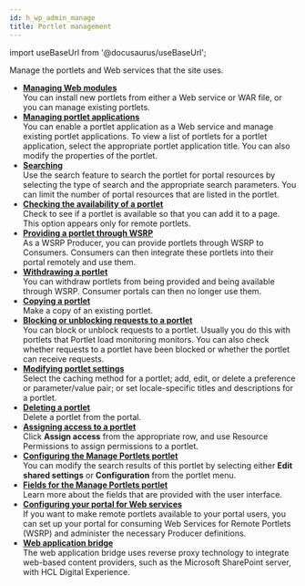 ```yaml
---
id: h_wp_admin_manage
title: Portlet management
---
```

import useBaseUrl from '@docusaurus/useBaseUrl';



Manage the portlets and Web services that the site uses.

-   **[Managing Web modules](h_main_web_module.md)**  
You can install new portlets from either a Web service or WAR file, or you can manage existing portlets.
-   **[Managing portlet applications](h_main_manage_portlet_app.md)**  
You can enable a portlet application as a Web service and manage existing portlet applications. To view a list of portlets for a portlet application, select the appropriate portlet application title. You can also modify the properties of the portlet.
-   **[Searching](h_search_admin_portlets.md)**  
Use the search feature to search the portlet for portal resources by selecting the type of search and the appropriate search parameters. You can limit the number of portal resources that are listed in the portlet.
-   **[Checking the availability of a portlet](h_mport_test_portlet.md)**  
Check to see if a portlet is available so that you can add it to a page. This option appears only for remote portlets.
-   **[Providing a portlet through WSRP](h_mport_provide_portlet.md)**  
As a WSRP Producer, you can provide portlets through WSRP to Consumers. Consumers can then integrate these portlets into their portal remotely and use them.
-   **[Withdrawing a portlet](h_mport_withdraw_portlet.md)**  
You can withdraw portlets from being provided and being available through WSRP. Consumer portals can then no longer use them.
-   **[Copying a portlet](h_mport_copy_portlet.md)**  
Make a copy of an existing portlet.
-   **[Blocking or unblocking requests to a portlet](h_mport_plm_block.md)**  
You can block or unblock requests to a portlet. Usually you do this with portlets that Portlet load monitoring monitors. You can also check whether requests to a portlet have been blocked or whether the portlet can receive requests.
-   **[Modifying portlet settings](h_mport_modify_portlet.md)**  
Select the caching method for a portlet; add, edit, or delete a preference or parameter/value pair; or set locale-specific titles and descriptions for a portlet.
-   **[Deleting a portlet](h_mport_delete_portlet.md)**  
Delete a portlet from the portal.
-   **[Assigning access to a portlet](h_mport_access_portlets.md)**  
Click **Assign access** from the appropriate row, and use Resource Permissions to assign permissions to a portlet.
-   **[Configuring the Manage Portlets portlet](h_mport_configure_manage_portlets.md)**  
You can modify the search results of this portlet by selecting either **Edit shared settings** or **Configuration** from the portlet menu.
-   **[Fields for the Manage Portlets portlet](h_mport_fields_portlet.md)**  
Learn more about the fields that are provided with the user interface.
-   **[Configuring your portal for Web services](h_main_web_services.md)**  
If you want to make remote portlets available to your portal users, you can set up your portal for consuming Web Services for Remote Portlets \(WSRP\) and administer the necessary Producer definitions.
-   **[Web application bridge](h_wab_ov.md)**  
The web application bridge uses reverse proxy technology to integrate web-based content providers, such as the Microsoft SharePoint server, with HCL Digital Experience.

